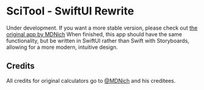 # SciTool - SwiftUI Rewrite
Under development. If you want a more stable version, please check out [the original app by MDNich](https://github.com/MDNich/SciTool)
When finished, this app should have the same functionality, but be written in SwiftUI rather than Swift with Storyboards, allowing for a more modern, intuitive design. 

## Credits
All credits for original calculators go to [@MDNich](https://github.com/MDNich) and his creditees. 
